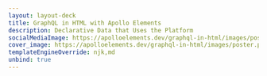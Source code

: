 ```yaml
---
layout: layout-deck
title: GraphQL in HTML with Apollo Elements
description: Declarative Data that Uses the Platform
socialMediaImage: https://apolloelements.dev/graphql-in-html/images/poster.png
cover_image: https://apolloelements.dev/graphql-in-html/images/poster.png
templateEngineOverride: njk,md
unbind: true
---
```


<link data-helmet
      rel="stylesheet"
      href="{{ '/decks/graphql-in-html/style.css' | asset | url }}"/>
<link data-helmet
      rel="stylesheet"
      href="https://cdn.jsdelivr.net/npm/@shoelace-style/shoelace@2.0.0-beta.50/dist/themes/dark.css">
<script data-helmet type="module"
        src="https://cdn.jsdelivr.net/npm/@shoelace-style/shoelace@2.0.0-beta.50/dist/shoelace.js"></script>

<script type="module" data-helmet>{% include './_assets/keybindings.js' %}</script>
